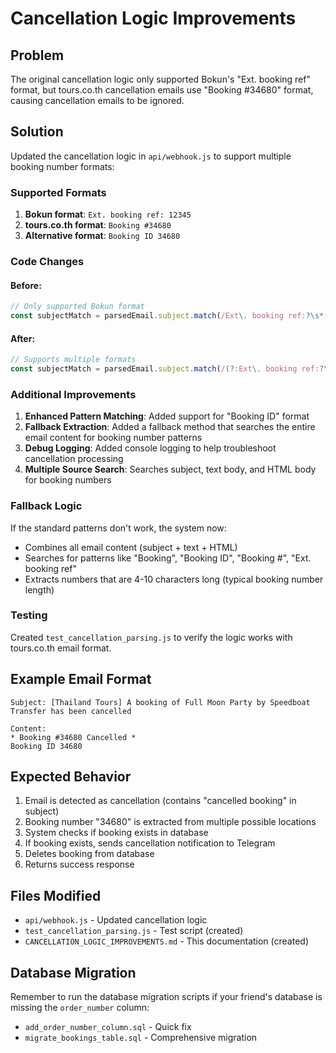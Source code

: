 # Cancellation Logic Improvements

## Problem
The original cancellation logic only supported Bokun's "Ext. booking ref" format, but tours.co.th cancellation emails use "Booking #34680" format, causing cancellation emails to be ignored.

## Solution
Updated the cancellation logic in `api/webhook.js` to support multiple booking number formats:

### Supported Formats
1. **Bokun format**: `Ext. booking ref: 12345`
2. **tours.co.th format**: `Booking #34680`
3. **Alternative format**: `Booking ID 34680`

### Code Changes

#### Before:
```javascript
// Only supported Bokun format
const subjectMatch = parsedEmail.subject.match(/Ext\. booking ref:?\s*([A-Z0-9]+)/i);
```

#### After:
```javascript
// Supports multiple formats
const subjectMatch = parsedEmail.subject.match(/(?:Ext\. booking ref:?\s*|Booking #|Booking ID)\s*([A-Z0-9]+)/i);
```

### Additional Improvements

1. **Enhanced Pattern Matching**: Added support for "Booking ID" format
2. **Fallback Extraction**: Added a fallback method that searches the entire email content for booking number patterns
3. **Debug Logging**: Added console logging to help troubleshoot cancellation processing
4. **Multiple Source Search**: Searches subject, text body, and HTML body for booking numbers

### Fallback Logic
If the standard patterns don't work, the system now:
- Combines all email content (subject + text + HTML)
- Searches for patterns like "Booking", "Booking ID", "Booking #", "Ext. booking ref"
- Extracts numbers that are 4-10 characters long (typical booking number length)

### Testing
Created `test_cancellation_parsing.js` to verify the logic works with tours.co.th email format.

## Example Email Format
```
Subject: [Thailand Tours] A booking of Full Moon Party by Speedboat Transfer has been cancelled

Content:
* Booking #34680 Cancelled *
Booking ID 34680
```

## Expected Behavior
1. Email is detected as cancellation (contains "cancelled booking" in subject)
2. Booking number "34680" is extracted from multiple possible locations
3. System checks if booking exists in database
4. If booking exists, sends cancellation notification to Telegram
5. Deletes booking from database
6. Returns success response

## Files Modified
- `api/webhook.js` - Updated cancellation logic
- `test_cancellation_parsing.js` - Test script (created)
- `CANCELLATION_LOGIC_IMPROVEMENTS.md` - This documentation (created)

## Database Migration
Remember to run the database migration scripts if your friend's database is missing the `order_number` column:
- `add_order_number_column.sql` - Quick fix
- `migrate_bookings_table.sql` - Comprehensive migration 